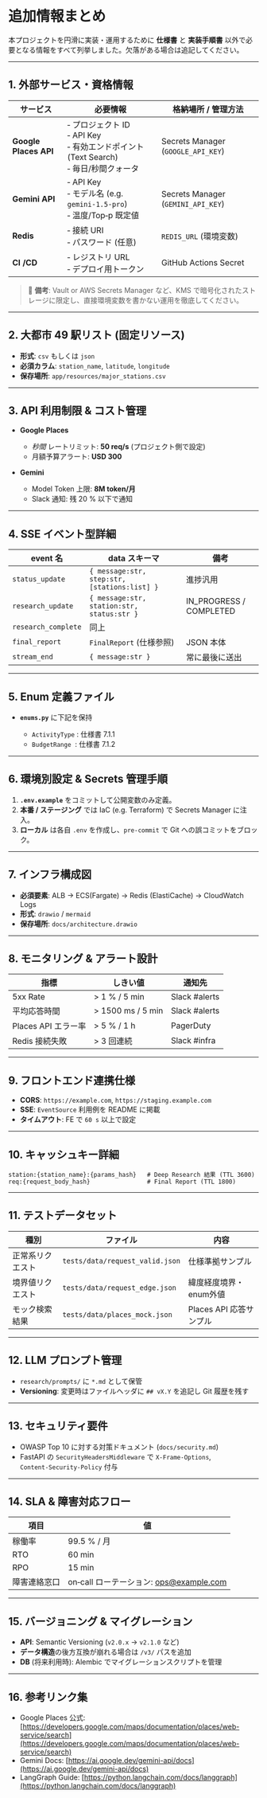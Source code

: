 # 追加情報まとめ

本プロジェクトを円滑に実装・運用するために **仕様書** と **実装手順書** 以外で必要となる情報をすべて列挙しました。欠落がある場合は追記してください。

---

## 1. 外部サービス・資格情報

| サービス                  | 必要情報                                                                          | 格納場所 / 管理方法                        |
| --------------------- | ----------------------------------------------------------------------------- | ---------------------------------- |
| **Google Places API** | ‑ プロジェクト ID  <br> ‑ API Key  <br> ‑ 有効エンドポイント (Text Search)  <br> ‑ 毎日/秒間クォータ | Secrets Manager (`GOOGLE_API_KEY`) |
| **Gemini API**        | ‑ API Key <br> ‑ モデル名 (e.g. `gemini-1.5-pro`) <br> ‑ 温度/Top‑p 既定値             | Secrets Manager (`GEMINI_API_KEY`) |
| **Redis**             | ‑ 接続 URI  <br> ‑ パスワード (任意)                                                   | `REDIS_URL` (環境変数)                 |
| **CI /CD**            | ‑ レジストリ URL  <br> ‑ デプロイ用トークン                                                 | GitHub Actions Secret              |

> 🔐 **備考**: Vault or AWS Secrets Manager など、KMS で暗号化されたストレージに限定し、直接環境変数を書かない運用を徹底してください。

---

## 2. 大都市 49 駅リスト (固定リソース)

* **形式**: `csv` もしくは `json`
* **必須カラム**: `station_name`, `latitude`, `longitude`
* **保存場所**: `app/resources/major_stations.csv`

---

## 3. API 利用制限 & コスト管理

* **Google Places**

  * *秒間* レートリミット: **50 req/s** (プロジェクト側で設定)
  * 月額予算アラート: **USD 300**
* **Gemini**

  * Model Token 上限: **8M token/月**
  * Slack 通知: 残 20 % 以下で通知

---

## 4. SSE イベント型詳細

| event 名             | data スキーマ                                    | 備考                       |
| ------------------- | -------------------------------------------- | ------------------------ |
| `status_update`     | `{ message:str, step:str, [stations:list] }` | 進捗汎用                     |
| `research_update`   | `{ message:str, station:str, status:str }`   | IN\_PROGRESS / COMPLETED |
| `research_complete` | 同上                                           |                          |
| `final_report`      | `FinalReport` (仕様参照)                         | JSON 本体                  |
| `stream_end`        | `{ message:str }`                            | 常に最後に送出                  |

---

## 5. Enum 定義ファイル

* **`enums.py`** に下記を保持

  * `ActivityType` : 仕様書 7.1.1
  * `BudgetRange`  : 仕様書 7.1.2

---

## 6. 環境別設定 & Secrets 管理手順

1. **`.env.example`** をコミットして公開変数のみ定義。
2. **本番 / ステージング** では IaC (e.g. Terraform) で Secrets Manager に注入。
3. **ローカル** は各自 `.env` を作成し、`pre‑commit` で Git への誤コミットをブロック。

---

## 7. インフラ構成図

* **必須要素**: ALB → ECS(Fargate) → Redis (ElastiCache) → CloudWatch Logs
* **形式**: `drawio` / `mermaid`
* **保存場所**: `docs/architecture.drawio`

---

## 8. モニタリング & アラート設計

| 指標              | しきい値              | 通知先           |
| --------------- | ----------------- | ------------- |
| 5xx Rate        | > 1 % / 5 min     | Slack #alerts |
| 平均応答時間          | > 1500 ms / 5 min | Slack #alerts |
| Places API エラー率 | > 5 % / 1 h       | PagerDuty     |
| Redis 接続失敗      | > 3 回連続           | Slack #infra  |

---

## 9. フロントエンド連携仕様

* **CORS**: `https://example.com`, `https://staging.example.com`
* **SSE**: `EventSource` 利用例を README に掲載
* **タイムアウト**: FE で `60 s` 以上で設定

---

## 10. キャッシュキー詳細

```text
station:{station_name}:{params_hash}   # Deep Research 結果 (TTL 3600)
req:{request_body_hash}                # Final Report (TTL 1800)
```

---

## 11. テストデータセット

| 種別       | ファイル                            | 内容                |
| -------- | ------------------------------- | ----------------- |
| 正常系リクエスト | `tests/data/request_valid.json` | 仕様準拠サンプル          |
| 境界値リクエスト | `tests/data/request_edge.json`  | 緯度経度境界・enum外値     |
| モック検索結果  | `tests/data/places_mock.json`   | Places API 応答サンプル |

---

## 12. LLM プロンプト管理

* `research/prompts/` に `*.md` として保管
* **Versioning**: 変更時はファイルヘッダに `## vX.Y` を追記し Git 履歴を残す

---

## 13. セキュリティ要件

* OWASP Top 10 に対する対策ドキュメント (`docs/security.md`)
* FastAPI の `SecurityHeadersMiddleware` で `X‑Frame‑Options`, `Content‑Security‑Policy` 付与

---

## 14. SLA & 障害対応フロー

| 項目     | 値                                                          |
| ------ | ---------------------------------------------------------- |
| 稼働率    | 99.5 % / 月                                                 |
| RTO    | 60 min                                                     |
| RPO    | 15 min                                                     |
| 障害連絡窓口 | on‑call ローテーション: [ops@example.com](mailto:ops@example.com) |

---

## 15. バージョニング & マイグレーション

* **API**: Semantic Versioning (`v2.0.x` → `v2.1.0` など)
* **データ構造**の後方互換が崩れる場合は `/v3/` パスを追加
* **DB** (将来利用時): Alembic でマイグレーションスクリプトを管理

---

## 16. 参考リンク集

* Google Places 公式: [https://developers.google.com/maps/documentation/places/web-service/search](https://developers.google.com/maps/documentation/places/web-service/search)
* Gemini Docs: [https://ai.google.dev/gemini-api/docs](https://ai.google.dev/gemini-api/docs)
* LangGraph Guide: [https://python.langchain.com/docs/langgraph](https://python.langchain.com/docs/langgraph)
